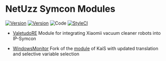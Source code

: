 NetUzz Symcon Modules
===
[![Version](https://img.shields.io/badge/Symcon-PHPModule-red.svg)](https://www.symcon.de/service/dokumentation/entwicklerbereich/sdk-tools/sdk-php/)
[![Version](https://img.shields.io/badge/Symcon%20Version-%3E%205.0-green.svg)](https://www.symcon.de/service/dokumentation/installation/migrationen/)
![Code](https://img.shields.io/badge/Code-PHP-blue.svg)
[![StyleCI](https://github.styleci.io/repos/57190839/shield?branch=master)](https://github.styleci.io/repos/57190839)

 - [ValetudoRE](docs/de/ValetudoRE/README.md)
    Module for integrating Xiaomii vacuum cleaner robots into IP-Symcon
   
 - [WindowsMonitor](docs/de/ValetudoRE/README.md)
    Fork of the [module](https://github.com/Schnittcher/IOTLinkService/tree/master/WindowsMonitor) of KaiS with updated translation and selective variable selection